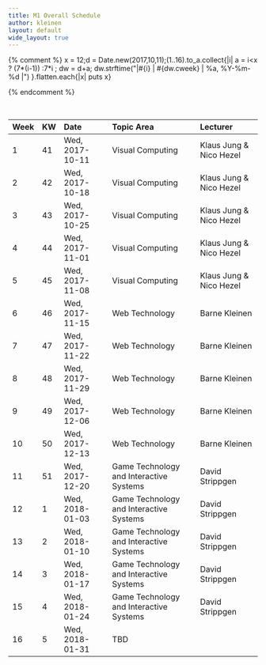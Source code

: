 ```yaml
---
title: M1 Overall Schedule
author: kleinen
layout: default
wide_layout: true
---
```

{% comment %}
x = 12;d = Date.new(2017,10,11);(1..16).to_a.collect{|i| a = i<x ? (7*(i-1)) :7*i ; dw = d+a; dw.strftime("|#{i} | #{dw.cweek} | %a, %Y-%m-%d |")  }.flatten.each{|x| puts x}

{% endcomment %}

<br/>

| Week | KW | Date            | Topic Area                              | Lecturer                |
|:-----|:---|:----------------|:----------------------------------------|:------------------------|
| 1    | 41 | Wed, 2017-10-11 | Visual Computing                        | Klaus Jung & Nico Hezel |
| 2    | 42 | Wed, 2017-10-18 | Visual Computing                        | Klaus Jung & Nico Hezel |
| 3    | 43 | Wed, 2017-10-25 | Visual Computing                        | Klaus Jung & Nico Hezel |
| 4    | 44 | Wed, 2017-11-01 | Visual Computing                        | Klaus Jung & Nico Hezel |
| 5    | 45 | Wed, 2017-11-08 | Visual Computing                        | Klaus Jung & Nico Hezel |
| 6    | 46 | Wed, 2017-11-15 | Web Technology                          | Barne Kleinen           |
| 7    | 47 | Wed, 2017-11-22 | Web Technology                          | Barne Kleinen           |
| 8    | 48 | Wed, 2017-11-29 | Web Technology                          | Barne Kleinen           |
| 9    | 49 | Wed, 2017-12-06 | Web Technology                          | Barne Kleinen           |
| 10   | 50 | Wed, 2017-12-13 | Web Technology                          | Barne Kleinen           |
| 11   | 51 | Wed, 2017-12-20 | Game Technology and Interactive Systems | David Strippgen         |
| 12   | 1  | Wed, 2018-01-03 | Game Technology and Interactive Systems | David Strippgen         |
| 13   | 2  | Wed, 2018-01-10 | Game Technology and Interactive Systems | David Strippgen         |
| 14   | 3  | Wed, 2018-01-17 | Game Technology and Interactive Systems | David Strippgen         |
| 15   | 4  | Wed, 2018-01-24 | Game Technology and Interactive Systems | David Strippgen         |
| 16   | 5  | Wed, 2018-01-31 | TBD                                     |                         |
